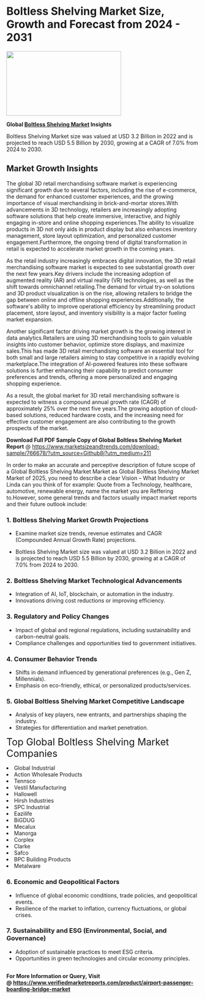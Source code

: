 <H1>Boltless Shelving Market Size, Growth and Forecast from 2024 - 2031</H1><img class="aligncenter size-medium wp-image-584254" src="https://thirdeyenews.in/wp-content/uploads/2024/09/Global-Market-Research-300x168.jpeg" alt="" width="300" height="168" /><p><strong>Global&nbsp;<a href="https://www.marketsizeandtrends.com/download-sample/766678/?utm_source=Github8j?utm_medium=211">Boltless Shelving Market</a> Insights</strong></p><p>Boltless Shelving Market size was valued at USD 3.2 Billion in 2022 and is projected to reach USD 5.5 Billion by 2030, growing at a CAGR of 7.0% from 2024 to 2030.</p><p><h2>Market Growth Insights</h2> <p>The global 3D retail merchandising software market is experiencing significant growth due to several factors, including the rise of e-commerce, the demand for enhanced customer experiences, and the growing importance of visual merchandising in brick-and-mortar stores.With advancements in 3D technology, retailers are increasingly adopting software solutions that help create immersive, interactive, and highly engaging in-store and online shopping experiences.The ability to visualize products in 3D not only aids in product display but also enhances inventory management, store layout optimization, and personalized customer engagement.Furthermore, the ongoing trend of digital transformation in retail is expected to accelerate market growth in the coming years.</p> <p>As the retail industry increasingly embraces digital innovation, the 3D retail merchandising software market is expected to see substantial growth over the next few years.Key drivers include the increasing adoption of augmented reality (AR) and virtual reality (VR) technologies, as well as the shift towards omnichannel retailing.The demand for virtual try-on solutions and 3D product visualization is on the rise, allowing retailers to bridge the gap between online and offline shopping experiences.Additionally, the software's ability to improve operational efficiency by streamlining product placement, store layout, and inventory visibility is a major factor fueling market expansion.</p> <p>Another significant factor driving market growth is the growing interest in data analytics.Retailers are using 3D merchandising tools to gain valuable insights into customer behavior, optimize store displays, and maximize sales.This has made 3D retail merchandising software an essential tool for both small and large retailers aiming to stay competitive in a rapidly evolving marketplace.The integration of AI-powered features into these software solutions is further enhancing their capability to predict consumer preferences and trends, offering a more personalized and engaging shopping experience.</p> <p>As a result, the global market for 3D retail merchandising software is expected to witness a compound annual growth rate (CAGR) of approximately 25% over the next five years.The growing adoption of cloud-based solutions, reduced hardware costs, and the increasing need for effective customer engagement are also contributing to the growth prospects of the market.</p> <p><span class=""><strong>Download Full PDF Sample Copy of Global Boltless Shelving Market Report</strong> @ <a href="https://www.marketsizeandtrends.com/download-sample/766678/?utm_source=Github8j?utm_medium=211" target="_blank">https://www.marketsizeandtrends.com/download-sample/766678/?utm_source=Github8j?utm_medium=211</a></span></p><p>In order to make an accurate and perceptive description of future scope of a Global&nbsp;Boltless Shelving Market Market as Global&nbsp;Boltless Shelving Market Market of 2025, you need to describe a clear Vision &ndash; What Industry or Linda can you think of for example: Quote from a Technology, healthcare, automotive, renewable energy, name the market you are Reffering to.However, some general trends and factors usually impact market reports and their future outlook include:</p><h3>1.&nbsp;<strong>Boltless Shelving Market Growth Projections</strong></h3><ul><li>Examine market size trends, revenue estimates and CAGR (Compounded Annual Growth Rate) projections.</li><li><p>Boltless Shelving Market size was valued at USD 3.2 Billion in 2022 and is projected to reach USD 5.5 Billion by 2030, growing at a CAGR of 7.0% from 2024 to 2030.</p></li></ul><h3>2.&nbsp;<strong>Boltless Shelving Market Technological Advancements</strong></h3><ul><li>Integration of AI, IoT, blockchain, or automation in the industry.</li><li>Innovations driving cost reductions or improving efficiency.</li></ul><h3>3.&nbsp;<strong>Regulatory and Policy Changes</strong></h3><ul><li>Impact of global and regional regulations, including sustainability and carbon-neutral goals.</li><li>Compliance challenges and opportunities tied to government initiatives.</li></ul><h3>4.&nbsp;<strong>Consumer Behavior Trends</strong></h3><ul><li>Shifts in demand influenced by generational preferences (e.g., Gen Z, Millennials).</li><li>Emphasis on eco-friendly, ethical, or personalized products/services.</li></ul><h3>5.&nbsp;<strong>Global Boltless Shelving Market Competitive Landscape</strong></h3><ul><li>Analysis of key players, new entrants, and partnerships shaping the industry.</li><li>Strategies for differentiation and market penetration.</li></ul><p data-pm-slice="1 1 []"><span style="color: inherit; font-family: inherit; font-size: 25px;">Top Global Boltless Shelving Market Companies</span></p><div class="" data-test-id=""><p><li>Global Industrial</li><li> Action Wholesale Products</li><li> Tennsco</li><li> Vestil Manufacturing</li><li> Hallowell</li><li> Hirsh Industries</li><li> SPC Industrial</li><li> Eazilife</li><li> BiGDUG</li><li> Mecalux</li><li> Manorga</li><li> Corplex</li><li> Clarke</li><li> Safco</li><li> BPC Building Products</li><li> Metalware</li></p></div><h3>6.&nbsp;<strong>Economic and Geopolitical Factors</strong></h3><ul><li>Influence of global economic conditions, trade policies, and geopolitical events.</li><li>Resilience of the market to inflation, currency fluctuations, or global crises.</li></ul><h3>7.&nbsp;<strong>Sustainability and ESG (Environmental, Social, and Governance)</strong></h3><ul><li>Adoption of sustainable practices to meet ESG criteria.</li><li>Opportunities in green technologies and circular economy principles.</li></ul><h2><strong style="font-size: 14px;">For More Information or Query, Visit @&nbsp;</strong><a style="background-color: #ffffff; font-size: 14px;" href="https://www.marketsizeandtrends.com/report/boltless-shelving-market/" target="_blank">https://www.verifiedmarketreports.com/product/airport-passenger-boarding-bridge-market</a></h2>